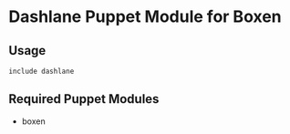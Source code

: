 # Dashlane Puppet Module for Boxen

## Usage

```puppet
include dashlane
```

## Required Puppet Modules

* boxen

